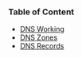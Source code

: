 ### Table of Content

* [DNS Working](DNS%20Working.md)
* [DNS Zones](DNS%20Zones.md)
* [DNS Records](DNS%20Records.md)
